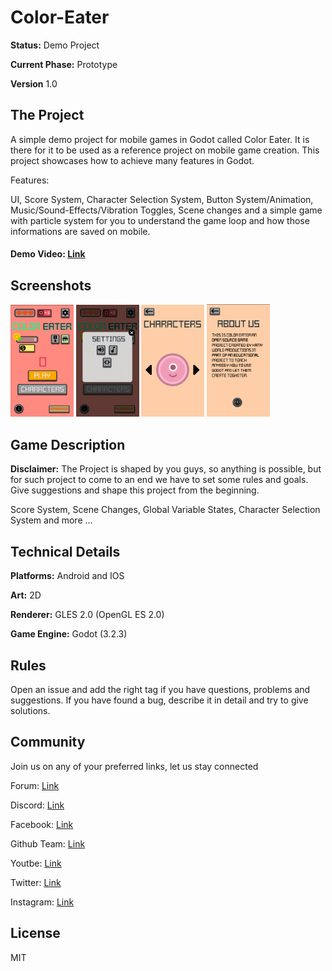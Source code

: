 # Color-Eater

**Status:** Demo Project

**Current Phase:** Prototype

**Version** 1.0

## The Project

A simple demo project for mobile games in Godot called Color Eater. It is there for it to be used as a reference project on mobile game creation. This project showcases how to achieve many features in Godot.

Features:

UI, Score System, Character Selection System, Button System/Animation, Music/Sound-Effects/Vibration Toggles, Scene changes and a simple game with particle system for you to understand the game loop and how those informations are saved on mobile.

#### Demo Video: [Link](https://www.youtube.com/watch?v=n8AI7U91cME&t=6s)

## Screenshots

<p float="left">
<img src="https://github.com/Kamy-World-Productions/Color-Eater-Demo/blob/main/ScreenShots/Screenshot-1.png" width="20%" height="20%">
<img src="https://github.com/Kamy-World-Productions/Color-Eater-Demo/blob/main/ScreenShots/Screenshot-2.png" width="20%" height="20%">
<img src="https://github.com/Kamy-World-Productions/Color-Eater-Demo/blob/main/ScreenShots/Screenshot-3.png" width="20%" height="20%">
<img src="https://github.com/Kamy-World-Productions/Color-Eater-Demo/blob/main/ScreenShots/Screenshot-4.png" width="20%" height="20%">
</p>

## Game Description

**Disclaimer:** The Project is shaped by you guys, so anything is possible, but for such project to come to an end we have to set some rules and goals. Give suggestions and shape this project from the beginning.

Score System, Scene Changes, Global Variable States, Character Selection System and more ...

## Technical Details

**Platforms:** Android and IOS

**Art:** 2D

**Renderer:** GLES 2.0 (OpenGL ES 2.0)

**Game Engine:** Godot (3.2.3)

## Rules

Open an issue and add the right tag if you have questions, problems and suggestions. If you have found a bug, describe it in detail and try to give solutions.

## Community

Join us on any of your preferred links, let us stay connected

Forum: [Link](https://kamyworldproductions.com/forum/)

Discord:  [Link](https://discord.com/invite/pPA7K7B)

Facebook: [Link](https://www.facebook.com/kamyworldproductions)

Github Team: [Link](https://github.com/Kamy-World-Productions)

Youtbe: [Link](https://www.youtube.com/channel/UC9w2S5iLygv49S2Yymukq9g)

Twitter: [Link](https://twitter.com/KamyWorldPro)

Instagram: [Link](https://www.instagram.com/kamyworldproductions/)

## License

MIT
